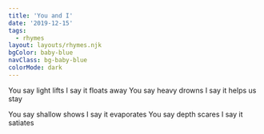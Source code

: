 ```yaml
---
title: 'You and I'
date: '2019-12-15'
tags:
  - rhymes
layout: layouts/rhymes.njk
bgColor: baby-blue
navClass: bg-baby-blue
colorMode: dark
---
```


You say light lifts
I say it floats away
You say heavy drowns
I say it helps us stay

You say shallow shows
I say it evaporates
You say depth scares
I say it satiates
